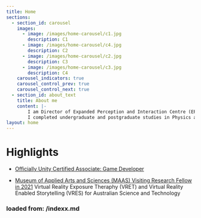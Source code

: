 ```yaml
---
title: Home
sections:
  - section_id: carousel
    images:
      - image: /images/home-carousel/c1.jpg
        description: C1
      - image: /images/home-carousel/c4.jpg
        description: C2
      - image: /images/home-carousel/c2.jpg
        description: C3
      - image: /images/home-carousel/c3.jpg
        description: C4
    carousel_indicators: true
    carousel_control_prev: true
    carousel_control_next: true
  - section_id: about_text
    title: About me
    content: |-
        I am Director of Expanded Perception and Interaction Centre (EPICentre), University of New South Wales; a Team Leader (Visual Analytics) at the CSIRO's Data61, Computational Platforms, Software and Computational Systems.
        I completed undergraduate and postgraduate studies in Physics at AGH University of Science and Technology (Poland), Doctoral degree in Interdisciplinary Engineering Sciences at Kyushu University (Japan), and Business Education: GradCertBA-Executive at ACU and MBA at AGSM (Australia).
layout: home
---
```


# Highlights

- [Officially Unity Certified Associate: Game Developer](https://www.youracclaim.com/badges/a35a462e-805e-47cb-9161-ca703df83e79/public_url)

- [Museum of Applied Arts and Sciences (MAAS) Visiting Research Fellow in 2021](https://maas.museum/) Virtual Reality Exposure Theraphy (VRET) and Virtual Reality Enabled Storytelling (VRES) for Australian Science and Technology

### loaded from: /indexx.md